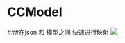 # CCModel
###在json 和 模型之间 快速进行映射
![](http://upload-images.jianshu.io/upload_images/904261-7ae62d8f615f5e68.jpg?imageMogr2/auto-orient/strip%7CimageView2/2/w/1240)
